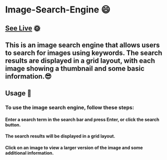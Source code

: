 # Image-Search-Engine 😄
## [See Live](https://stardust130.github.io/Image-Search-Engine/) 🌞


## This is an image search engine that allows users to search for images using keywords. The search results are displayed in a grid layout, with each image showing a thumbnail and some basic information.😎

## Usage 🎃


### To use the image search engine, follow these steps:

#### Enter a search term in the search bar and press Enter, or click the search button.
#### The search results will be displayed in a grid layout.
#### Click on an image to view a larger version of the image and some additional information.

